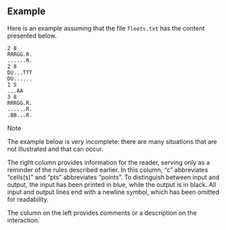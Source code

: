 ## Example

Here is an example assuming that the file ```fleets.txt``` has the content presented below. 
```
2 8
RRRGG.R.
......R.
2 8
DU...TTT
DU......
1 5
...AA
3 8
RRRGG.R.
......R.
.BB...R.
```
> [!note]
> The example below is very incomplete: there are many situations that are not illustrated and that can occur. 

The right column provides information for the reader, serving only as a reminder of the rules described earlier. In this column, “c” abbreviates “cells(s)” and “pts” abbreviates “points”. To distinguish between input and output, the input has been printed in blue, while the output is in black. All input and output lines end with a newline symbol, which has been omitted for readability. 

The column on the left provides comments or a description on the interaction.  

